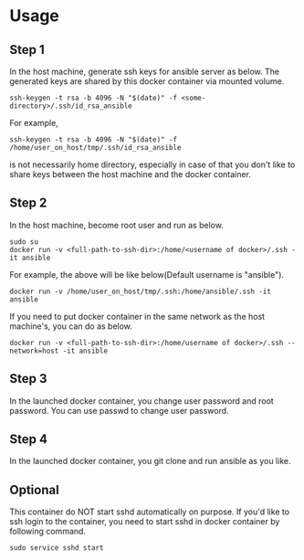 # Usage

## Step 1
In the host machine, generate ssh keys for ansible server as below. The generated keys are shared by this docker container via mounted volume.
```
ssh-keygen -t rsa -b 4096 -N "$(date)" -f <some-directory>/.ssh/id_rsa_ansible
```
For example,
```
ssh-keygen -t rsa -b 4096 -N "$(date)" -f /home/user_on_host/tmp/.ssh/id_rsa_ansible
```
<some-directory> is not necessarily home directory, especially in case of
that you don't like to share keys between the host machine and the docker container.

## Step 2
In the host machine, become root user and run as below.
```
sudo su
docker run -v <full-path-to-ssh-dir>:/home/<username of docker>/.ssh -it ansible
```
For example, the above will be like below(Default username is "ansible").
```
docker run -v /home/user_on_host/tmp/.ssh:/home/ansible/.ssh -it ansible
```

If you need to put docker container in the same network as
the host machine's, you can do as below.
```
docker run -v <full-path-to-ssh-dir>:/home/username of docker>/.ssh --network=host -it ansible
```

## Step 3
In the launched docker container, you change user password and root password. You can use passwd to change user password.

## Step 4
In the launched docker container, you git clone and run ansible as you like.

## Optional
This container do NOT start sshd automatically on purpose. If you'd like to ssh login to the container, you need to start sshd in docker container by following command.
```
sudo service sshd start
```